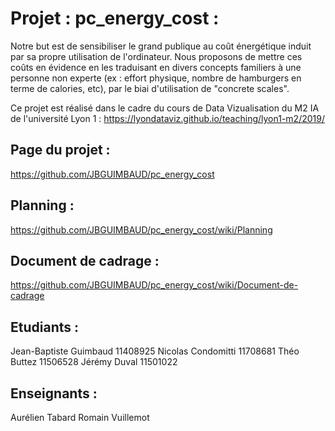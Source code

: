 # Projet : pc_energy_cost :
Notre but est de sensibiliser le grand publique au coût énergétique induit par sa propre utilisation de l'ordinateur.
Nous proposons de mettre ces coûts en évidence en les traduisant en divers concepts familiers à une personne non experte (ex : effort physique, nombre de hamburgers en terme de calories, etc), par le biai d'utilisation de "concrete scales".

Ce projet est réalisé dans le cadre du cours de Data Vizualisation du M2 IA de l'université Lyon 1 :
https://lyondataviz.github.io/teaching/lyon1-m2/2019/

## Page du projet :
https://github.com/JBGUIMBAUD/pc_energy_cost

## Planning :
https://github.com/JBGUIMBAUD/pc_energy_cost/wiki/Planning

## Document de cadrage :
https://github.com/JBGUIMBAUD/pc_energy_cost/wiki/Document-de-cadrage

## Etudiants :
Jean-Baptiste Guimbaud 11408925
Nicolas Condomitti 11708681
Théo Buttez 11506528
Jérémy Duval 11501022

## Enseignants :
Aurélien Tabard
Romain Vuillemot
